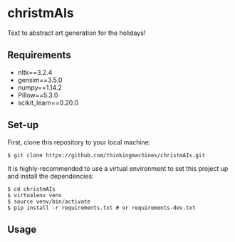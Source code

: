 # christmAIs

Text to abstract art generation for the holidays!

## Requirements
- nltk==3.2.4
- gensim==3.5.0
- numpy==1.14.2
- Pillow==5.3.0
- scikit_learn==0.20.0

## Set-up

First, clone this repository to your local machine:

```shell
$ git clone https://github.com/thinkingmachines/christmAIs.git
```

It is highly-recommended to use a virtual environment to set this project up
and install the dependencies:

```shell
$ cd christmAIs 
$ virtualenv venv
$ source venv/bin/activate
$ pip install -r requirements.txt # or requirements-dev.txt
```

## Usage



